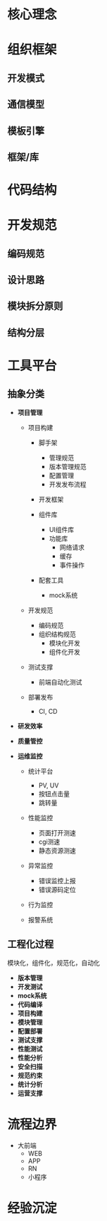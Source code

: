 
# 核心理念

# 组织框架

## 开发模式
## 通信模型
## 模板引擎
## 框架/库

# 代码结构

# 开发规范

## 编码规范
## 设计思路
## 模块拆分原则
## 结构分层

# 工具平台
 
## 抽象分类

  - **项目管理**
    
    - 项目构建
      - 脚手架
        - 管理规范
        - 版本管理规范
        - 配置管理
        - 开发发布流程

      - 开发框架

      - 组件库
        - UI组件库
        - 功能库
          - 网络请求
          - 缓存
          - 事件操作

      - 配套工具
        - mock系统

    - 开发规范
      - 编码规范
      - 组织结构规范
        - 模块化开发
        - 组件化开发

    - 测试支撑
      - 前端自动化测试
      
    - 部署发布
      - CI, CD
  
  - **研发效率**

  - **质量管控**
      


  - **运维监控**

    - 统计平台

      - PV, UV
      - 按钮点击量
      - 跳转量
      
    - 性能监控

      - 页面打开测速
      - cgi测速
      - 静态资源测速

    - 异常监控

      - 错误监控上报
      - 错误源码定位

    - 行为监控
    
    - 报警系统

## 工程化过程
模块化，组件化，规范化，自动化

  - **版本管理**
  - **开发测试**
  - **mock系统**
  - **代码编译**
  - **项目构建**
  - **模块管理**
  - **配置部署**
  - **测试支撑**
  - **性能测试**
  - **性能分析**
  - **安全扫描**
  - **规范约束**
  - **统计分析**
  - **运营支撑**
 

# 流程边界

  - 大前端
    - WEB
    - APP
    - RN
    - 小程序

# 经验沉淀
